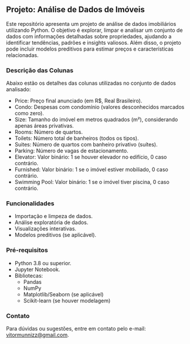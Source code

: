## Projeto: Análise de Dados de Imóveis

Este repositório apresenta um projeto de análise de dados imobiliários utilizando Python. O objetivo é explorar, limpar e analisar um conjunto de dados com informações detalhadas sobre propriedades, ajudando a identificar tendências, padrões e insights valiosos. Além disso, o projeto pode incluir modelos preditivos para estimar preços e características relacionadas.

### Descrição das Colunas
Abaixo estão os detalhes das colunas utilizadas no conjunto de dados analisado:

- Price: Preço final anunciado (em R$, Real Brasileiro).
- Condo: Despesas com condomínio (valores desconhecidos marcados como zero).
- Size: Tamanho do imóvel em metros quadrados (m²), considerando apenas áreas privativas.
- Rooms: Número de quartos.
- Toilets: Número total de banheiros (todos os tipos).
- Suites: Número de quartos com banheiro privativo (suítes).
- Parking: Número de vagas de estacionamento.
- Elevator: Valor binário: 1 se houver elevador no edifício, 0 caso contrário.
- Furnished: Valor binário: 1 se o imóvel estiver mobiliado, 0 caso contrário.
- Swimming Pool: Valor binário: 1 se o imóvel tiver piscina, 0 caso contrário.

### Funcionalidades

- Importação e limpeza de dados.
- Análise exploratória de dados.
- Visualizações interativas.
- Modelos preditivos (se aplicável).

### Pré-requisitos

- Python 3.8 ou superior.
- Jupyter Notebook.
- Bibliotecas:
  - Pandas
  - NumPy
  - Matplotlib/Seaborn (se aplicável)
  - Scikit-learn (se houver modelagem)

### Contato

Para dúvidas ou sugestões, entre em contato pelo e-mail: [vitormunnizz@gmail.com](mailto:vitormunnizz@gmail.com).
